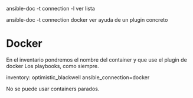 ansible-doc -t connection -l
  ver lista

ansible-doc -t connection docker
  ver ayuda de un plugin concreto


# Docker
En el inventario pondremos el nombre del container y que use el plugin de docker
Los playbooks, como siempre.

inventory:
optimistic_blackwell ansible_connection=docker


No se puede usar containers parados.
